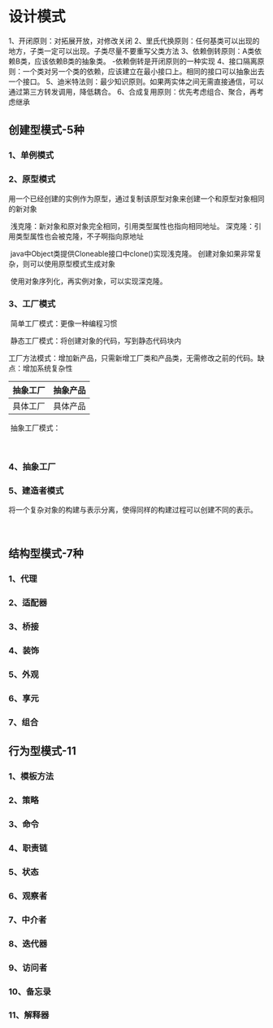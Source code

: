 # 设计模式

1、开闭原则：对拓展开放，对修改关闭
2、里氏代换原则：任何基类可以出现的地方，子类一定可以出现。子类尽量不要重写父类方法
3、依赖倒转原则：A类依赖B类，应该依赖B类的抽象类。 
	-依赖倒转是开闭原则的一种实现
4、接口隔离原则：一个类对另一个类的依赖，应该建立在最小接口上。相同的接口可以抽象出去一个接口。 
5、迪米特法则：最少知识原则。如果两实体之间无需直接通信，可以通过第三方转发调用，降低耦合。
6、合成复用原则：优先考虑组合、聚合，再考虑继承

## 创建型模式-5种

### 1、单例模式

### 2、原型模式

​	用一个已经创建的实例作为原型，通过复制该原型对象来创建一个和原型对象相同的新对象

​	浅克隆：新对象和原对象完全相同，引用类型属性也指向相同地址。
​	深克隆：引用类型属性也会被克隆，不子啊指向原地址

​	java中Object类提供Cloneable接口中clone()实现浅克隆。
​	创建对象如果非常复杂，则可以使用原型模式生成对象

​	使用对象序列化，再实例对象，可以实现深克隆。

### 3、工厂模式

​	简单工厂模式：更像一种编程习惯

​	静态工厂模式：将创建对象的代码，写到静态代码块内

​	工厂方法模式：增加新产品，只需新增工厂类和产品类，无需修改之前的代码。缺点：增加系统复杂性

| 抽象工厂 | 抽象产品 |
| -------- | -------- |
| 具体工厂 | 具体产品 |

​	抽象工厂模式：

​	

### 4、抽象工厂

### 5、建造者模式

​	将一个复杂对象的构建与表示分离，使得同样的构建过程可以创建不同的表示。

​	  

## 结构型模式-7种

### 1、代理

### 2、适配器

### 3、桥接

### 4、装饰

### 5、外观

### 6、享元

### 7、组合

## 行为型模式-11

### 1、模板方法

### 2、策略

### 3、命令

### 4、职责链

### 5、状态

### 6、观察者

### 7、中介者

### 8、迭代器

### 9、访问者

### 10、备忘录

### 11、解释器

